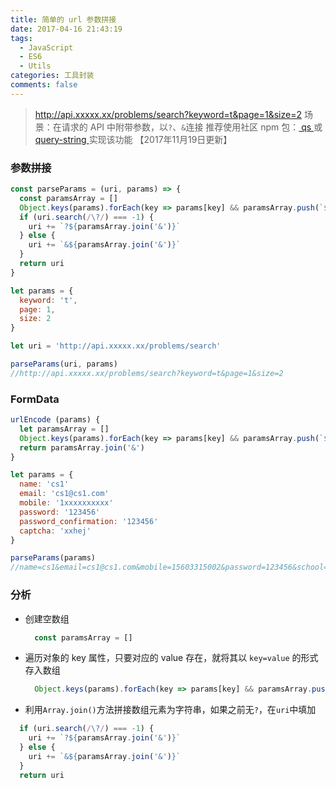```yaml
---
title: 简单的 url 参数拼接
date: 2017-04-16 21:43:19
tags:
  - JavaScript
  - ES6
  - Utils
categories: 工具封装
comments: false
---
```


> http://api.xxxxx.xx/problems/search?keyword=t&page=1&size=2
> 场景：在请求的 API 中附带参数，以`?`、`&`连接
> 推荐使用社区 npm 包：[ qs ](https://www.npmjs.com/package/qs) 或 [ query-string ](https://www.npmjs.com/package/query-string)实现该功能 【2017年11月19日更新】

<!-- more -->

### 参数拼接

```javascript
const parseParams = (uri, params) => {
  const paramsArray = []
  Object.keys(params).forEach(key => params[key] && paramsArray.push(`${key}=${params[key]}`))
  if (uri.search(/\?/) === -1) {
    uri += `?${paramsArray.join('&')}`
  } else {
    uri += `&${paramsArray.join('&')}`
  }
  return uri
}
```

```javascript
let params = {
  keyword: 't',
  page: 1,
  size: 2
}

let uri = 'http://api.xxxxx.xx/problems/search'

parseParams(uri, params)
//http://api.xxxxx.xx/problems/search?keyword=t&page=1&size=2

```


### FormData

```javascript
urlEncode (params) {
  let paramsArray = []
  Object.keys(params).forEach(key => params[key] && paramsArray.push(`${key}=${params[key]}`))
  return paramsArray.join('&')
}
```

```javascript
let params = {
  name: 'cs1'
  email: 'cs1@cs1.com'
  mobile: '1xxxxxxxxxx'
  password: '123456'
  password_confirmation: '123456'
  captcha: 'xxhej'
}

parseParams(params)
//name=cs1&email=cs1@cs1.com&mobile=15603315002&password=123456&school=neuq&password_confirmation=123456&captcha=xxhej
```

### 分析

+ 创建空数组

	```javascript
	  const paramsArray = []
	```
+  遍历对象的 key 属性，只要对应的 value 存在，就将其以 `key=value` 的形式存入数组

	```javascript
	  Object.keys(params).forEach(key => params[key] && paramsArray.push(`${key}=${params[key]}`))

	```

+  利用`Array.join()`方法拼接数组元素为字符串，如果之前无`?`，在`uri`中填加
  ```javascript
    if (uri.search(/\?/) === -1) {
      uri += `?${paramsArray.join('&')}`
    } else {
      uri += `&${paramsArray.join('&')}`
    }
    return uri
  ```
